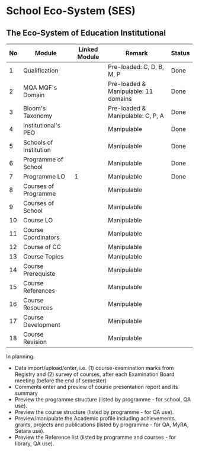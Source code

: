 # School Eco-System (SES)
## The Eco-System of Education Institutional

| No | Module                 | Linked Module | Remark                                | Status |
|----|------------------------|---------------|---------------------------------------|--------|
| 1  | Qualification          |               | Pre-loaded: C, D, B, M, P             | Done   |
| 2  | MQA MQF's Domain       |               | Pre-loaded & Manipulable: 11 domains  | Done   |
| 3  | Bloom's Taxonomy       |               | Pre-loaded & Manipulable: C, P, A     | Done   |
| 4  | Institutional's PEO    |               | Manipulable                           | Done   |
| 5  | Schools of Institution |               | Manipulable                           | Done   |
| 6  | Programme of School    |               | Manipulable                           | Done   |
| 7  | Programme LO           | 1             | Manipulable                           | Done   |
| 8  | Courses of Programme   |               | Manipulable                           |        |
| 9  | Courses of School      |               | Manipulable                           |        |
| 10 | Course LO              |               | Manipulable                           |        |
| 11 | Course Coordinators    |               | Manipulable                           |        |
| 12 | Course of CC           |               | Manipulable                           |        |
| 13 | Course Topics          |               | Manipulable                           |        |
| 14 | Course Prerequiste     |               | Manipulable                           |        |
| 15 | Course References      |               | Manipulable                           |        |
| 16 | Course Resources       |               | Manipulable                           |        |
| 17 | Course Development     |               | Manipulable                           |        |
| 18 | Course Revision        |               | Manipulable                           |        |

In planning:
* Data import/upload/enter, i.e. (1) course-examination marks from Registry and (2) survey of courses, after each Examination Board meeting (before the end of semester)
* Comments enter and preview of course presentation report and its summary
* Preview the programme structure (listed by programme - for school, QA use).
* Preview the course structure (listed by programme - for QA use).
* Preview/manipulate the Academic profile including achievements, grants, projects and publications (listed by programme - for QA, MyRA, Setara use).
* Preview the Reference list (listed by programme and courses - for library, QA use). 
